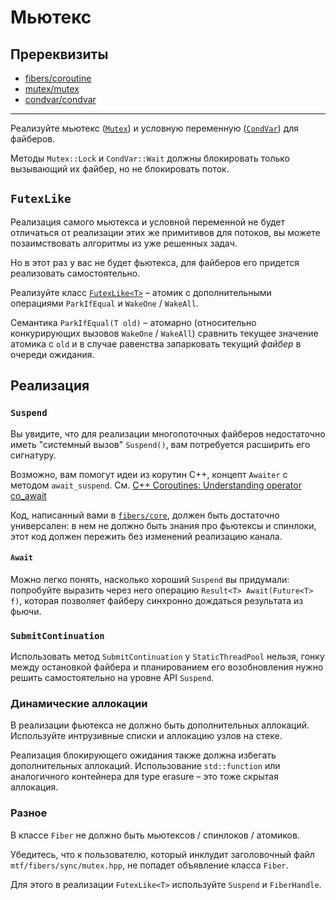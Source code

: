 # Мьютекс

## Пререквизиты

- [fibers/coroutine](/tasks/fibers/coroutine)
- [mutex/mutex](/tasks/mutex/mutex)
- [condvar/condvar](/tasks/condvar/condvar)

---

Реализуйте мьютекс ([`Mutex`](mtf/fibers/sync/mutex.hpp)) и условную переменную ([`CondVar`](mtf/fibers/sync/condvar.hpp)) для файберов.

Методы `Mutex::Lock` и `CondVar::Wait` должны блокировать только вызывающий их файбер, но не блокировать поток.

## `FutexLike`

Реализация самого мьютекса и условной переменной не будет отличаться от реализации этих же примитивов для потоков, вы можете позаимствовать алгоритмы из уже решенных задач.

Но в этот раз у вас не будет фьютекса, для файберов его придется реализовать самостоятельно.

Реализуйте класс [`FutexLike<T>`](mtf/fibers/sync/futex.hpp) – атомик с дополнительными операциями `ParkIfEqual` и `WakeOne` / `WakeAll`.

Семантика `ParkIfEqual(T old)` – атомарно (относительно конкурирующих вызовов `WakeOne` / `WakeAll`) сравнить текущее значение атомика с `old` и в случае равенства запарковать текущий _файбер_ в очереди ожидания.

## Реализация

### `Suspend`

Вы увидите, что для реализации многопоточных файберов недостаточно иметь "системный вызов" `Suspend()`, вам потребуется расширить его сигнатуру.

Возможно, вам помогут идеи из корутин С++, концепт `Awaiter` с методом `await_suspend`. 
См. [C++ Coroutines: Understanding operator co_await](https://lewissbaker.github.io/2017/11/17/understanding-operator-co-await)

Код, написанный вами в [`fibers/core`](mtf/fibers/core), должен быть достаточно универсален: в нем не должно быть знания про фьютексы и спинлоки, этот код должен пережить без изменений реализацию канала.

#### `Await`

Можно легко понять, насколько хороший `Suspend` вы придумали: попробуйте выразить через него операцию `Result<T> Await(Future<T> f)`, которая позволяет файберу синхронно дождаться результата из фьючи.

### `SubmitContinuation`

Использовать метод `SubmitContinuation` у `StaticThreadPool` нельзя, гонку между остановкой файбера и планированием его возобновления нужно решить самостоятельно на уровне API `Suspend`.

### Динамические аллокации

В реализации фьютекса не должно быть дополнительных аллокаций. Используйте интрузивные списки и аллокацию узлов на стеке.

Реализация блокирующего ожидания также должна избегать дополнительных аллокаций. Использование `std::function` или аналогичного контейнера для type erasure – это тоже скрытая аллокация.

### Разное

В классе `Fiber` не должно быть мьютексов / спинлоков / атомиков.

Убедитесь, что к пользователю, который инклудит заголовочный файл `mtf/fibers/sync/mutex.hpp`, не попадет объявление класса `Fiber`.

Для этого в реализации `FutexLike<T>` используйте `Suspend` и `FiberHandle`.
